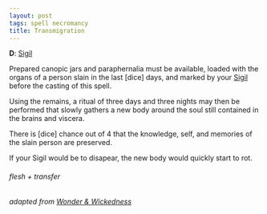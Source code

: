 ```yaml
---
layout: post
tags: spell necromancy
title: Transmigration
---
```

**D**: [Sigil](/spells/#lexicon)

Prepared canopic jars and paraphernalia must be available, loaded with the organs of a person slain in the last [dice] days, and marked by your [Sigil](/spells/#lexicon) before the casting of this spell. 

Using the remains, a ritual of three days and three nights may then be performed that slowly gathers a new body around the soul still contained in the brains and viscera. 

There is [dice] chance out of 4 that the knowledge, self, and memories of the slain person are preserved.

If your Sigil would be to disapear, the new body would quickly start to rot.

###### flesh + transfer
###### adapted from [Wonder & Wickedness](https://www.drivethrurpg.com/product/145647/Wonder--Wickedness)
